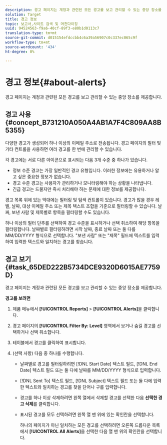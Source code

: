 ```yaml
---
description: 경고 페이지는 계정과 관련된 모든 경고를 보고 관리할 수 있는 중앙 장소를 제공합니다.
solution: Target
title: 경고 정보
topic: 보고서,사이트 검색 및 머천다이징
uuid: 94524563-f9a6-40cf-89f3-e80b1d0113c7
translation-type: tm+mt
source-git-commit: d015154efdccbb4c6a39a56907c0c337ec065c9f
workflow-type: tm+mt
source-wordcount: '434'
ht-degree: 0%

---
```



# 경고 정보{#about-alerts}

경고 페이지는 계정과 관련된 모든 경고를 보고 관리할 수 있는 중앙 장소를 제공합니다.

## 경고 사용 {#concept_B731210A050A4AB1A7F4C809AA8B5355}

다양한 경고가 생성되어 하나 이상의 이메일 주소로 전송됩니다. 경고 페이지의 필터 및 기타 컨트롤을 사용하면 여러 경고를 한 번에 관리할 수 있습니다.

각 경고에는 서로 다른 아이콘으로 표시되는 다음 3개 수준 중 하나가 있습니다.

* 정보 수준 경고는 가장 일반적인 경고 유형입니다. 이러한 정보에는 유용하거나 알고 싶은 중요한 정보가 없습니다.
* 경고 수준 경고는 사용자가 관리하거나 모니터링해야 하는 상황을 나타냅니다.
* 긴급 경고는 드물지만 즉시 처리해야 하는 문제에 대한 정보를 제공합니다.

경고 목록 위에 있는 막대에는 필터링 및 탐색 컨트롤이 있습니다. 경고가 많을 경우 레벨, 날짜, 대상 이메일 주소 또는 제목 텍스트 조합을 기준으로 필터링할 수 있습니다. 날짜, 보낸 사람 및 제목별로 항목을 필터링할 수도 있습니다.

하나 이상의 필터 단추를 선택하여 경고 수준을 표시하거나 선택 취소하여 해당 항목을 필터링합니다. 날짜별로 필터링하려면 시작 날짜, 종료 날짜 또는 둘 다를 MM/DD/YYYY 형식으로 선택합니다. &quot;보낸 사람&quot; 또는 &quot;제목&quot; 필드에 텍스트를 입력하여 입력한 텍스트와 일치하는 경고를 찾습니다.

## 경고 보기 {#task_65DED222B5734DCE9320D6015AE7759D}

경고 페이지는 계정과 관련된 모든 경고를 보고 관리할 수 있는 중앙 장소를 제공합니다.

**경고를 보려면**

1. 제품 메뉴에서 **[!UICONTROL Reports]** > **[!UICONTROL Alerts]**&#x200B;을 클릭합니다.
1. 경고 페이지의 **[!UICONTROL Filter By: Level]** 영역에서 보거나 숨길 경고를 선택하거나 선택 취소합니다.
1. 테이블에서 경고를 클릭하여 표시합니다.
1. (선택 사항) 다음 중 하나를 수행합니다.

   * 날짜별로 경고를 필터링하려면 [!DNL Start Date] 텍스트 필드, [!DNL End Date] 텍스트 필드 또는 둘 다에 날짜를 MM/DD/YYYY 형식으로 입력합니다.

   * [!DNL Sent To] 텍스트 필드, [!DNL Subject] 텍스트 필드 또는 둘 다에 입력한 텍스트와 일치하는 경고를 찾을 단어나 구를 입력합니다.

   * 경고를 하나 이상 삭제하려면 왼쪽 열에서 삭제할 경고를 선택한 다음 **선택한 경고 삭제**&#x200B;를 클릭합니다.
   * 표시된 경고를 모두 선택하려면 왼쪽 열 맨 위에 있는 확인란을 선택합니다.

      하나의 페이지가 아닌 일치하는 모든 경고를 선택하려면 오른쪽 드롭다운 목록에서 **[!UICONTROL All Alerts]**&#x200B;을 선택한 다음 열 맨 위의 확인란을 선택합니다.


